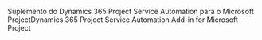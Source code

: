 <span data-ttu-id="c2ce1-101">Suplemento do Dynamics 365 Project Service Automation para o Microsoft Project</span><span class="sxs-lookup"><span data-stu-id="c2ce1-101">Dynamics 365 Project Service Automation Add-in for Microsoft Project</span></span>